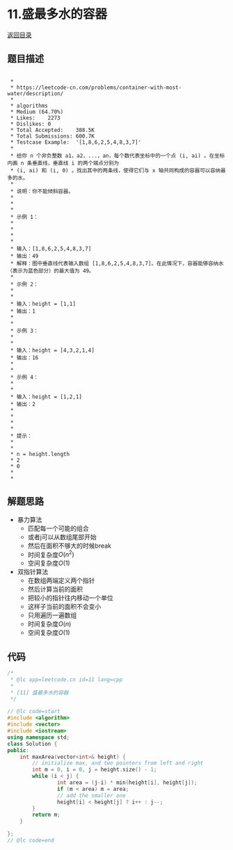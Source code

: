 # 11.盛最多水的容器
[返回目录](../README.md)
  
## 题目描述
```

 *
 * https://leetcode-cn.com/problems/container-with-most-water/description/
 *
 * algorithms
 * Medium (64.70%)
 * Likes:    2273
 * Dislikes: 0
 * Total Accepted:    388.5K
 * Total Submissions: 600.7K
 * Testcase Example:  '[1,8,6,2,5,4,8,3,7]'
 *
 * 给你 n 个非负整数 a1，a2，...，an，每个数代表坐标中的一个点 (i, ai) 。在坐标内画 n 条垂直线，垂直线 i 的两个端点分别为
 * (i, ai) 和 (i, 0) 。找出其中的两条线，使得它们与 x 轴共同构成的容器可以容纳最多的水。
 * 
 * 说明：你不能倾斜容器。
 * 
 * 
 * 
 * 示例 1：
 * 
 * 
 * 
 * 
 * 输入：[1,8,6,2,5,4,8,3,7]
 * 输出：49 
 * 解释：图中垂直线代表输入数组 [1,8,6,2,5,4,8,3,7]。在此情况下，容器能够容纳水（表示为蓝色部分）的最大值为 49。
 * 
 * 示例 2：
 * 
 * 
 * 输入：height = [1,1]
 * 输出：1
 * 
 * 
 * 示例 3：
 * 
 * 
 * 输入：height = [4,3,2,1,4]
 * 输出：16
 * 
 * 
 * 示例 4：
 * 
 * 
 * 输入：height = [1,2,1]
 * 输出：2
 * 
 * 
 * 
 * 
 * 提示：
 * 
 * 
 * n = height.length
 * 2 
 * 0 
 * 
 * 
```
  
## 解题思路 
- 暴力算法
  - 匹配每一个可能的组合
  - 或者j可以从数组尾部开始
  - 然后在面积不够大的时候break
  - 时间复杂度$O(n^2)$
  - 空间复杂度$O(1)$
- 双指针算法
  - 在数组两端定义两个指针
  - 然后计算当前的面积
  - 把较小的指针往内移动一个单位
  - 这样子当前的面积不会变小
  - 只用遍历一遍数组
  - 时间复杂度$O(n)$
  - 空间复杂度$O(1)$
  
## 代码
``` cpp
/*
 * @lc app=leetcode.cn id=11 lang=cpp
 *
 * [11] 盛最多水的容器
 */

// @lc code=start
#include <algorithm>
#include <vector>
#include <iostream>
using namespace std;
class Solution {
public:
    int maxArea(vector<int>& height) {
        // initialize max, and two pointers from left and right
        int m = 0, i = 0, j = height.size() - 1;
        while (i < j) {
                int area = (j-i) * min(height[i], height[j]);
                if (m < area) m = area;
                // add the smaller one
                height[i] < height[j] ? i++ : j--;
        }
        return m;
    }

};
// @lc code=end


```  
  